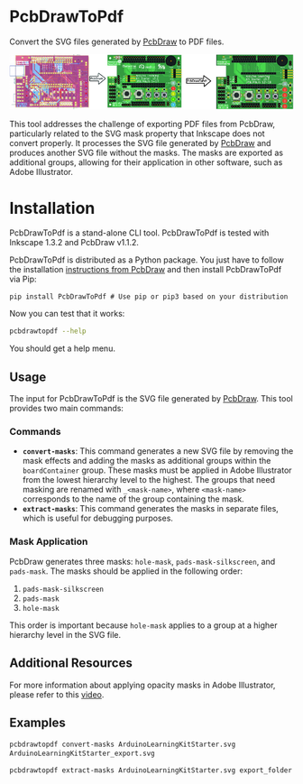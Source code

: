 # PcbDrawToPdf

Convert the SVG files generated by [PcbDraw](https://github.com/yaqwsx/PcbDraw) to PDF files.

![example](https://github.com/rafo-og/PcbDrawToPdf/blob/v0.0.1/doc/promo_pcbdrawtopdf.jpg)

This tool addresses the challenge of exporting PDF files from PcbDraw, particularly related to the SVG mask property that Inkscape does not convert properly. It processes the SVG file generated by [PcbDraw](https://github.com/yaqwsx/PcbDraw) and produces another SVG file without the masks. The masks are exported as additional groups, allowing for their application in other software, such as Adobe Illustrator.

# Installation

PcbDrawToPdf is a stand-alone CLI tool. PcbDrawToPdf is tested with Inkscape 1.3.2 and PcbDraw v1.1.2.

PcbDrawToPdf is distributed as a Python package. You just have to follow the installation [instructions from PcbDraw](https://github.com/yaqwsx/PcbDraw/blob/v1.1.2/doc/installation.md) and then install PcbDrawToPdf via Pip:

```
pip install PcbDrawToPdf # Use pip or pip3 based on your distribution
```

Now you can test that it works:

```.bash
pcbdrawtopdf --help
```

You should get a help menu.

## Usage

The input for PcbDrawToPdf is the SVG file generated by [PcbDraw](https://github.com/yaqwsx/PcbDraw). This tool provides two main commands:

### Commands

- **`convert-masks`**: This command generates a new SVG file by removing the mask effects and adding the masks as additional groups within the `boardContainer` group. These masks must be applied in Adobe Illustrator from the lowest hierarchy level to the highest. The groups that need masking are renamed with `_<mask-name>`, where `<mask-name>` corresponds to the name of the group containing the mask.
- **`extract-masks`**: This command generates the masks in separate files, which is useful for debugging purposes.

### Mask Application

PcbDraw generates three masks: `hole-mask`, `pads-mask-silkscreen`, and `pads-mask`. The masks should be applied in the following order:

1. `pads-mask-silkscreen`
2. `pads-mask`
3. `hole-mask`

This order is important because `hole-mask` applies to a group at a higher hierarchy level in the SVG file.

## Additional Resources

For more information about applying opacity masks in Adobe Illustrator, please refer to this [video](https://www.youtube.com/live/dgZw71lGOAE?si=zoRidVZViH9u8Fft).

## Examples

```
pcbdrawtopdf convert-masks ArduinoLearningKitStarter.svg ArduinoLearningKitStarter_export.svg
```

```
pcbdrawtopdf extract-masks ArduinoLearningKitStarter.svg export_folder
```